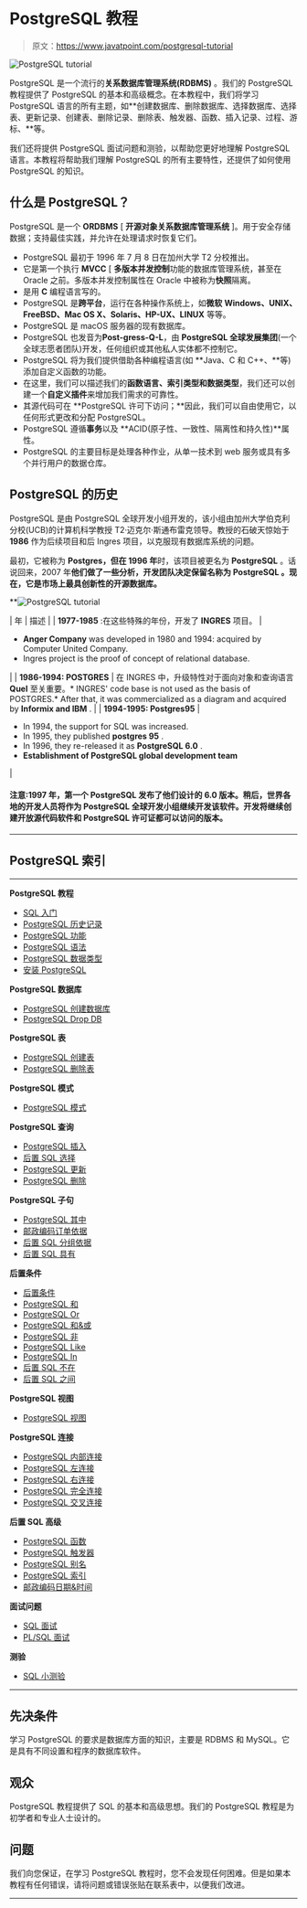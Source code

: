 # PostgreSQL 教程

> 原文：<https://www.javatpoint.com/postgresql-tutorial>

![PostgreSQL tutorial](img/fb541f5beddbee542da1f6f928e1bb14.png)

PostgreSQL 是一个流行的**关系数据库管理系统(RDBMS)** 。我们的 PostgreSQL 教程提供了 PostgreSQL 的基本和高级概念。在本教程中，我们将学习 PostgreSQL 语言的所有主题，如**创建数据库、删除数据库、选择数据库、选择表、更新记录、创建表、删除记录、删除表、触发器、函数、插入记录、过程、游标、**等。

我们还将提供 PostgreSQL 面试问题和测验，以帮助您更好地理解 PostgreSQL 语言。本教程将帮助我们理解 PostgreSQL 的所有主要特性，还提供了如何使用 PostgreSQL 的知识。

## 什么是 PostgreSQL？

PostgreSQL 是一个 **ORDBMS** [ **开源对象关系数据库管理系统** ]。用于安全存储数据；支持最佳实践，并允许在处理请求时恢复它们。

*   PostgreSQL 最初于 1996 年 7 月 8 日在加州大学 T2 分校推出。
*   它是第一个执行 **MVCC** [ **多版本并发控制**功能的数据库管理系统，甚至在 Oracle 之前。多版本并发控制属性在 Oracle 中被称为**快照**隔离。
*   是用 **C** 编程语言写的。
*   PostgreSQL 是**跨平台**，运行在各种操作系统上，如**微软** **Windows、UNIX、FreeBSD、Mac OS X、Solaris、HP-UX、LINUX** 等等。
*   PostgreSQL 是 macOS 服务器的现有数据库。
*   PostgreSQL 也发音为**Post-gress-Q-L**，由 **PostgreSQL 全球发展集团**(一个全球志愿者团队)开发，任何组织或其他私人实体都不控制它。
*   PostgreSQL 将为我们提供借助各种编程语言(如 **Java、C 和 C++、**等)添加自定义函数的功能。
*   在这里，我们可以描述我们的**函数语言、索引类型和数据类型**，我们还可以创建一个**自定义插件**来增加我们需求的可靠性。
*   其源代码可在 **PostgreSQL 许可下访问；**因此，我们可以自由使用它，以任何形式更改和分配 PostgreSQL。
*   PostgreSQL 遵循**事务**以及 **ACID(原子性、一致性、隔离性和持久性)**属性。
*   PostgreSQL 的主要目标是处理各种作业，从单一技术到 web 服务或具有多个并行用户的数据仓库。

## PostgreSQL 的历史

PostgreSQL 是由 PostgreSQL 全球开发小组开发的，该小组由加州大学伯克利分校(UCB)的计算机科学教授 T2·迈克尔·斯通布雷克领导。教授的石破天惊始于 **1986** 作为后续项目和后 Ingres 项目，以克服现有数据库系统的问题。

最初，它被称为 **Postgres，**但**在 1996 年**时，该项目被更名为 **PostgreSQL** 。话说回来，2007 年**他们做了一些分析，开发团队决定保留名称为 **PostgreSQL** 。现在，它是市场上最具创新性的开源数据库。**

**![PostgreSQL tutorial](img/0516eb61f3cf1000de97ea32108d66c3.png)

| 年 | 描述 |
| **1977-1985** :在这些特殊的年份，开发了 **INGRES** 项目。 | 

*   **Anger Company** was developed in 1980 and 1994: acquired by Computer United Company.
*   Ingres project is the proof of concept of relational database.

 |
| **1986-1994: POSTGRES** | 在 INGRES 中，升级特性对于面向对象和查询语言 **Quel** 至关重要。*   INGRES' code base is not used as the basis of POSTGRES.*   After that, it was commercialized as a diagram and acquired by **Informix and IBM** . |
| **1994-1995: Postgres95** | 

*   In 1994, the support for SQL was increased.
*   In 1995, they published **postgres 95** .
*   In 1996, they re-released it as **PostgreSQL 6.0** .
*   **Establishment of PostgreSQL global development team**

 |

#### 注意:1997 年，第一个 PostgreSQL 发布了他们设计的 6.0 版本。稍后，世界各地的开发人员将作为 PostgreSQL 全球开发小组继续开发该软件。开发将继续创建开放源代码软件和 PostgreSQL 许可证都可以访问的版本。

* * *

## PostgreSQL 索引

* * *

**PostgreSQL 教程**

*   [SQL 入门](postgresql-tutorial)
*   [PostgreSQL 历史记录](postgresql-history)
*   [PostgreSQL 功能](postgresql-features)
*   [PostgreSQL 语法](postgresql-syntax)
*   [PostgreSQL 数据类型](postgresql-datatypes)
*   [安装 PostgreSQL](install-postgresql)

**PostgreSQL 数据库**

*   [PostgreSQL 创建数据库](postgresql-create-database)
*   [PostgreSQL Drop DB](postgresql-drop-database)

**PostgreSQL 表**

*   [PostgreSQL 创建表](postgresql-create-table)
*   [PostgreSQL 删除表](postgresql-drop-table)

**PostgreSQL 模式**

*   [PostgreSQL 模式](postgresql-schema)

**PostgreSQL 查询**

*   [PostgreSQL 插入](postgresql-insert)
*   [后置 SQL 选择](postgresql-select)
*   [PostgreSQL 更新](postgresql-update)
*   [PostgreSQL 删除](postgresql-delete)

**PostgreSQL 子句**

*   [PostgreSQL 其中](postgresql-where-clause)
*   [邮政编码订单依据](postgresql-order-by-clause)
*   [后置 SQL 分组依据](postgresql-group-by-clause)
*   [后置 SQL 具有](postgresql-having-clause)

**后置条件**

*   [后置条件](postgresql-condition)
*   [PostgreSQL 和](postgresql-and-condition)
*   [PostgreSQL Or](postgresql-or-condition)
*   [PostgreSQL 和&或](postgresql-and-or-condition)
*   [PostgreSQL 非](postgresql-not-condition)
*   [PostgreSQL Like](postgresql-like-condition)
*   [PostgreSQL In](postgresql-in-condition)
*   [后置 SQL 不在](postgresql-not-in-condition)
*   [后置 SQL 之间](postgresql-between-condition)

**PostgreSQL 视图**

*   [PostgreSQL 视图](postgresql-view)

**PostgreSQL 连接**

*   [PostgreSQL 内部连接](postgresql-join)
*   [PostgreSQL 左连接](postgresql-left-join)
*   [PostgreSQL 右连接](postgresql-right-join)
*   [PostgreSQL 完全连接](postgresql-full-join)
*   [PostgreSQL 交叉连接](postgresql-cross-join)

**后置 SQL 高级**

*   [PostgreSQL 函数](postgresql-functions)
*   [PostgreSQL 触发器](postgresql-trigger)
*   [PostgreSQL 别名](postgresql-alias)
*   [PostgreSQL 索引](postgresql-indexes)
*   [邮政编码日期&时间](postgresql-date-time)

**面试问题**

*   [SQL 面试](sql-interview-questions)
*   [PL/SQL 面试](pl-sql-interview-questions)

**测验**

*   [SQL 小测验](sql-quiz)

* * *

## 先决条件

学习 PostgreSQL 的要求是数据库方面的知识，主要是 RDBMS 和 MySQL。它是具有不同设置和程序的数据库软件。

## 观众

PostgreSQL 教程提供了 SQL 的基本和高级思想。我们的 PostgreSQL 教程是为初学者和专业人士设计的。

## 问题

我们向您保证，在学习 PostgreSQL 教程时，您不会发现任何困难。但是如果本教程有任何错误，请将问题或错误张贴在联系表中，以便我们改进。

* * ***